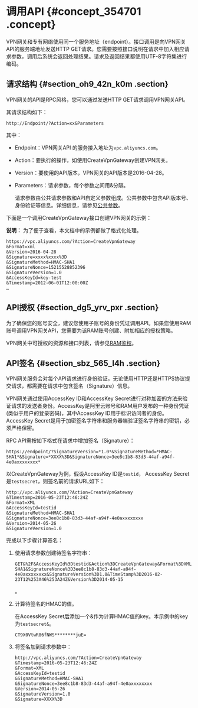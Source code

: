 # 调用API {#concept_354701 .concept}

VPN网关和专有网络使用同一个服务地址（endpoint）。接口调用是向VPN网关API的服务端地址发送HTTP GET请求。您需要按照接口说明在请求中加入相应请求参数，调用后系统会返回处理结果。请求及返回结果都使用UTF-8字符集进行编码。

## 请求结构 {#section_oh9_42n_k0m .section}

VPN网关的API是RPC风格，您可以通过发送HTTP GET请求调用VPN网关API。

其请求结构如下：

``` {#codeblock_cxj_4ce_kuw}
http://Endpoint/?Action=xx&Parameters
```

其中：

-   Endpoint：VPN网关API 的服务接入地址为`vpc.aliyuncs.com`。
-   Action：要执行的操作，如使用CreateVpnGateway创建VPN网关。
-   Version：要使用的API版本，VPN网关的API版本是2016-04-28。
-   Parameters：请求参数，每个参数之间用&分隔。

    请求参数由公共请求参数和API自定义参数组成。公共参数中包含API版本号、身份验证等信息。详细信息，请参见[公共参数](../../../../cn.zh-CN/API参考/公共参数.md#)。


下面是一个调用CreateVpnGateway接口创建VPN网关的示例：

**说明：** 为了便于查看，本文档中的示例都做了格式化处理。

``` {#codeblock_c2t_00w_ifn}
https://vpc.aliyuncs.com/?Action=CreateVpnGateway
&Format=xml
&Version=2016-04-28
&Signature=xxxx%xxxx%3D
&SignatureMethod=HMAC-SHA1
&SignatureNonce=15215528852396
&SignatureVersion=1.0
&AccessKeyId=key-test
&Timestamp=2012-06-01T12:00:00Z
…
```

## API授权 {#section_dg5_yrv_pxr .section}

为了确保您的账号安全，建议您使用子账号的身份凭证调用API。如果您使用RAM账号调用VPN网关API，您需要为该RAM账号创建、附加相应的授权策略。

VPN网关中可授权的资源和接口列表，请参见[RAM鉴权](../../../../cn.zh-CN/API参考/RAM鉴权.md#)。

## API签名 {#section_sbz_565_l4h .section}

VPN网关服务会对每个API请求进行身份验证，无论使用HTTP还是HTTPS协议提交请求，都需要在请求中包含签名（Signature）信息。

VPN网关通过使用AccessKey ID和AccessKey Secret进行对称加密的方法来验证请求的发送者身份。AccessKey是阿里云账号和RAM用户发布的一种身份凭证\(类似于用户的登录密码\)，其中AccessKey ID用于标识访问者的身份。AccessKey Secret是用于加密签名字符串和服务器端验证签名字符串的密钥，必须严格保密。

RPC API需按如下格式在请求中增加签名（Signature）：

`https://endpoint/?SignatureVersion=*1.0*&SignatureMethod=*HMAC-SHA1*&Signature=*XXXX%3D&SignatureNonce=3ee8c1b8-83d3-44af-a94f-4e0axxxxxxxx*`

以CreateVpnGateway为例，假设AccessKey ID是`testid`， AccessKey Secret是`testsecret`，则签名前的请求URL如下：

``` {#codeblock_ymo_8xb_ocj}
http://vpc.aliyuncs.com/?Action=CreateVpnGateway
&Timestamp=2016-05-23T12:46:24Z
&Format=XML
&AccessKeyId=testid
&SignatureMethod=HMAC-SHA1
&SignatureNonce=3ee8c1b8-83d3-44af-a94f-4e0axxxxxxxx
&Version=2014-05-26
&SignatureVersion=1.0
```

完成以下步骤计算签名：

1.  使用请求参数创建待签名字符串：

    ``` {#codeblock_qky_psb_y4i}
    GET&%2F&AccessKeyId%3Dtestid&Action%3DCreateVpnGateway&Format%3DXML&SignatureMethod%3DHMAC-SHA1&SignatureNonce%3D3ee8c1b8-83d3-44af-a94f-4e0axxxxxxxx&SignatureVersion%3D1.0&TimeStamp%3D2016-02-23T12%253A46%253A24Z&Version%3D2014-05-15
    ```

    。

2.  计算待签名的HMAC的值。

    在AccessKey Secret后添加一个&作为计算HMAC值的key。本示例中的key为`testsecret&`。

    ``` {#codeblock_ahy_s0f_jx2}
    CT9X0VtwR86fNWS********juE=
    ```

3.  将签名加到请求参数中：

    ``` {#codeblock_fo1_3fd_ars}
    http://vpc.aliyuncs.com/?Action=CreateVpnGateway
    &Timestamp=2016-05-23T12:46:24Z
    &Format=XML
    &AccessKeyId=testid
    &SignatureMethod=HMAC-SHA1
    &SignatureNonce=3ee8c1b8-83d3-44af-a94f-4e0axxxxxxxx
    &Version=2014-05-26
    &SignatureVersion=1.0
    &Signature=XXXX%3D
    ```


